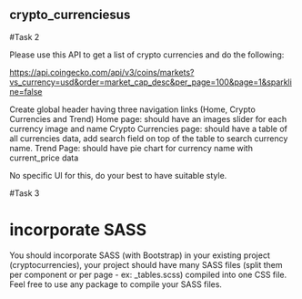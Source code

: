 ## crypto_currenciesus
#Task 2

Please use this API to get a list of crypto currencies and do the following:

https://api.coingecko.com/api/v3/coins/markets?vs_currency=usd&order=market_cap_desc&per_page=100&page=1&sparkline=false

Create global header having three navigation links (Home, Crypto Currencies and Trend)
Home page: should have an images slider for each currency image and name
Crypto Currencies page: should have a table of all currencies data, add search field on top of the table to search currency name.
Trend Page: should have pie chart for currency name with current_price data

No specific UI for this, do your best to have suitable style.

#Task 3 
# incorporate SASS
You should incorporate SASS (with Bootstrap) in your existing project (cryptocurrencies), your project should have many SASS files (split them per component or per page - ex: _tables.scss) compiled into one CSS file. Feel free to use any package to compile your SASS files.
